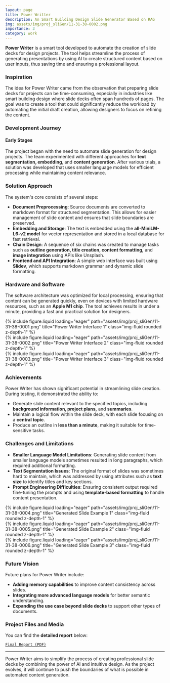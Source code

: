 ```yaml
---
layout: page
title: Power Writter
description: An Smart Building Design Slide Generator Based on RAG
img: assets/img/proj_sliGen/11-31-38-0002.png
importance: 3
category: work
---
```


**Power Writer** is a smart tool developed to automate the creation of slide decks for design projects. The tool helps streamline the process of generating presentations by using AI to create structured content based on user inputs, thus saving time and ensuring a professional layout.

### Inspiration

The idea for Power Writer came from the observation that preparing slide decks for projects can be time-consuming, especially in industries like smart building design where slide decks often span hundreds of pages. The goal was to create a tool that could significantly reduce the workload by automating the initial draft creation, allowing designers to focus on refining the content.

### Development Journey

#### Early Stages

The project began with the need to automate slide generation for design projects. The team experimented with different approaches for **text segmentation, embedding**, and **content generation**. After various trials, a solution was developed that uses smaller language models for efficient processing while maintaining content relevance.

### Solution Approach

The system's core consists of several steps:

- **Document Preprocessing**: Source documents are converted to markdown format for structured segmentation. This allows for easier management of slide content and ensures that slide boundaries are preserved.
- **Embedding and Storage**: The text is embedded using the **all-MiniLM-L6-v2 model** for vector representation and stored in a local database for fast retrieval.
- **Chain Design**: A sequence of six chains was created to manage tasks such as **outline generation, title creation, content formatting,** and **image integration** using APIs like Unsplash.
- **Frontend and API Integration**: A simple web interface was built using **Slidev**, which supports markdown grammar and dynamic slide formatting.

### Hardware and Software

The software architecture was optimized for local processing, ensuring that content can be generated quickly, even on devices with limited hardware resources, such as an **Apple M1 chip**. The tool achieves results in under a minute, providing a fast and practical solution for designers.

<div class="row">
    <div class="col-sm mt-3 mt-md-0">
        {% include figure.liquid loading="eager" path="assets/img/proj_sliGen/11-31-38-0001.png" title="Power Writer Interface 1" class="img-fluid rounded z-depth-1" %}
    </div>
    <div class="col-sm mt-3 mt-md-0">
        {% include figure.liquid loading="eager" path="assets/img/proj_sliGen/11-31-38-0002.png" title="Power Writer Interface 2" class="img-fluid rounded z-depth-1" %}
    </div>
    <div class="col-sm mt-3 mt-md-0">
        {% include figure.liquid loading="eager" path="assets/img/proj_sliGen/11-31-38-0003.png" title="Power Writer Interface 3" class="img-fluid rounded z-depth-1" %}
    </div>
</div>

### Achievements

Power Writer has shown significant potential in streamlining slide creation. During testing, it demonstrated the ability to:

- Generate slide content relevant to the specified topics, including **background information, project plans,** and **summaries**.
- Maintain a logical flow within the slide deck, with each slide focusing on a **central topic**.
- Produce an outline in **less than a minute**, making it suitable for time-sensitive tasks.

### Challenges and Limitations

- **Smaller Language Model Limitations**: Generating slide content from smaller language models sometimes resulted in long paragraphs, which required additional formatting.
- **Text Segmentation Issues**: The original format of slides was sometimes hard to maintain, which was addressed by using attributes such as **text size** to identify titles and key sections.
- **Prompt Engineering Difficulties**: Ensuring consistent output required fine-tuning the prompts and using **template-based formatting** to handle content presentation.

<div class="row">
    <div class="col-sm mt-3 mt-md-0">
        {% include figure.liquid loading="eager" path="assets/img/proj_sliGen/11-31-38-0004.png" title="Generated Slide Example 1" class="img-fluid rounded z-depth-1" %}
    </div>
    <div class="col-sm mt-3 mt-md-0">
        {% include figure.liquid loading="eager" path="assets/img/proj_sliGen/11-31-38-0005.png" title="Generated Slide Example 2" class="img-fluid rounded z-depth-1" %}
    </div>
    <div class="col-sm mt-3 mt-md-0">
        {% include figure.liquid loading="eager" path="assets/img/proj_sliGen/11-31-38-0006.png" title="Generated Slide Example 3" class="img-fluid rounded z-depth-1" %}
    </div>
</div>

### Future Vision

Future plans for Power Writer include:

- **Adding memory capabilities** to improve content consistency across slides.
- **Integrating more advanced language models** for better semantic understanding.
- **Expanding the use case beyond slide decks** to support other types of documents.

### Project Files and Media

You can find the **detailed report** below:

<a href="../../assets/pdf/proj_sliGen/PowerWriter_Final_Report.pdf">`Final Report (PDF)`</a>

---

Power Writer aims to simplify the process of creating professional slide decks by combining the power of AI and intuitive design. As the project evolves, it will continue to push the boundaries of what is possible in automated content generation.
